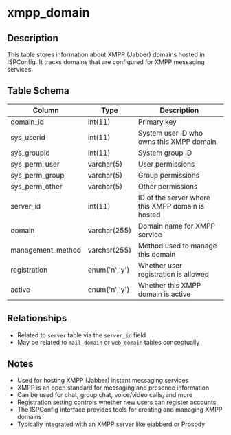 # xmpp_domain

## Description
This table stores information about XMPP (Jabber) domains hosted in ISPConfig. It tracks domains that are configured for XMPP messaging services.

## Table Schema
| Column | Type | Description |
|--------|------|-------------|
| domain_id | int(11) | Primary key |
| sys_userid | int(11) | System user ID who owns this XMPP domain |
| sys_groupid | int(11) | System group ID |
| sys_perm_user | varchar(5) | User permissions |
| sys_perm_group | varchar(5) | Group permissions |
| sys_perm_other | varchar(5) | Other permissions |
| server_id | int(11) | ID of the server where this XMPP domain is hosted |
| domain | varchar(255) | Domain name for XMPP service |
| management_method | varchar(255) | Method used to manage this domain |
| registration | enum('n','y') | Whether user registration is allowed |
| active | enum('n','y') | Whether this XMPP domain is active |

## Relationships
- Related to `server` table via the `server_id` field
- May be related to `mail_domain` or `web_domain` tables conceptually

## Notes
- Used for hosting XMPP (Jabber) instant messaging services
- XMPP is an open standard for messaging and presence information
- Can be used for chat, group chat, voice/video calls, and more
- Registration setting controls whether new users can register accounts
- The ISPConfig interface provides tools for creating and managing XMPP domains
- Typically integrated with an XMPP server like ejabberd or Prosody
